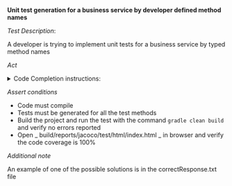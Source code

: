 **Unit test generation for a business service by developer defined method names**

*Test Description*:

A developer is trying to implement unit tests for a business service by typed method names

*Act*

<details>
<summary>Code Completion instructions:</summary>

- Open the project tests-creation/backfill-service/java
- Open the BackfillService class and scroll it from top till bottom
- Open the Account class and scroll it from top till bottom
- Open the Transfer class and scroll it from top till bottom
- Open the SrcSystem interface and scroll it from top till bottom
- Open the DstSystem interface and scroll it from top till bottom
- Open the BackfillServiceTest class
- Move cursor into the test method testBackfill_NewAccount() body and press Enter
- Accept the best suggestion using the TAB and ENTER keys
- Move cursor into the test method testBackfill_ExistingAccount() body and press Enter
- Accept the best suggestion using the TAB and ENTER keys
- Move cursor into the test method testBackfill_NotNeeded() body and press Enter
- Accept the best suggestion using the TAB and ENTER keys
- Move cursor into the test method testBackfill_MultipleTransfers() body and press Enter
- Accept the best suggestion using the TAB and ENTER keys
- Add throws declarations to the test methods if it is required
- Add all necessary imports

</details>

*Assert conditions*

- Code must compile
- Tests must be generated for all the test methods
- Build the project and run the test with the command `gradle clean build` and verify no errors reported
- Open  _ build/reports/jacoco/test/html/index.html _  in browser and verify the code coverage is 100%

*Additional note*

An example of one of the possible solutions is in the correctResponse.txt file
